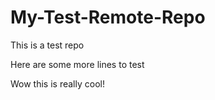 # My-Test-Remote-Repo

This is a test repo

Here are some more lines to test

Wow this is really cool!
